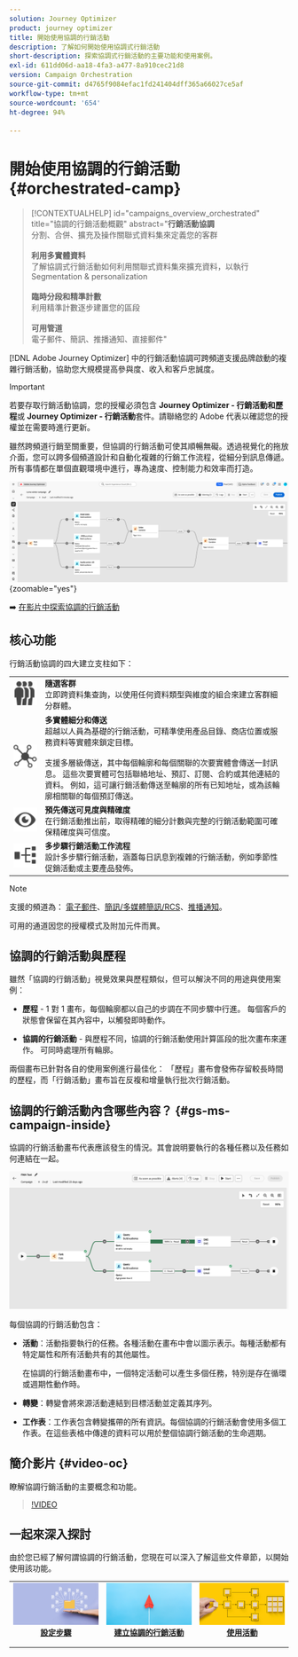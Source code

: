 ```yaml
---
solution: Journey Optimizer
product: journey optimizer
title: 開始使用協調的行銷活動
description: 了解如何開始使用協調式行銷活動
short-description: 探索協調式行銷活動的主要功能和使用案例。
exl-id: 611dd06d-aa18-4fa3-a477-8a910cec21d8
version: Campaign Orchestration
source-git-commit: d4765f9084efac1fd241404dff365a66027ce5af
workflow-type: tm+mt
source-wordcount: '654'
ht-degree: 94%

---
```



# 開始使用協調的行銷活動 {#orchestrated-camp}

>[!CONTEXTUALHELP]
>id="campaigns_overview_orchestrated"
>title="協調的行銷活動概觀"
>abstract="<b>行銷活動協調</b><br/>分割、合併、擴充及操作關聯式資料集來定義您的客群<br/><br/> <b>利用多實體資料</b><br/>了解協調式行銷活動如何利用關聯式資料集來擴充資料，以執行 Segmentation &amp; personalization<br/><br/><b>臨時分段和精準計數</b><br/>利用精準計數逐步建置您的區段<br/><br/><b>可用管道</b><br/>電子郵件、簡訊、推播通知、直接郵件"

[!DNL Adobe Journey Optimizer] 中的行銷活動協調可跨頻道支援品牌啟動的複雜行銷活動，協助您大規模提高參與度、收入和客戶忠誠度。

>[!IMPORTANT]
>
>若要存取行銷活動協調，您的授權必須包含 **Journey Optimizer - 行銷活動和歷程**&#x200B;或 **Journey Optimizer - 行銷活動**&#x200B;套件。請聯絡您的 Adobe 代表以確認您的授權並在需要時進行更新。

雖然跨頻道行銷至關重要，但協調的行銷活動可使其順暢無礙。透過視覺化的拖放介面，您可以跨多個頻道設計和自動化複雜的行銷工作流程，從細分到訊息傳遞。所有事情都在單個直觀環境中進行，專為速度、控制能力和效率而打造。

![](assets/canvas-example-diagram.png){zoomable="yes"}

➡️ [在影片中探索協調的行銷活動](#video-oc)

## 核心功能

行銷活動協調的四大建立支柱如下：

<table style="table-layout:auto">
<tr style="border: 0;">
<td><img alt="隨選客群" src="assets/do-not-localize/icon-audience.svg" width="150px"></a></td><td><b>隨選客群</b><br/>立即跨資料集查詢，以使用任何資料類型與維度的組合來建立客群細分群體。</td></tr>
<tr style="border: 0;">
<td><img alt="多實體細分和傳送" src="assets/do-not-localize/icon-entity.svg" width="150px"></a></td><td><b>多實體細分和傳送</b><br/>超越以人員為基礎的行銷活動，可精準使用產品目錄、商店位置或服務資料等實體來鎖定目標。<br/><br/>
支援多層級傳送，其中每個輪廓和每個關聯的次要實體會傳送一封訊息。 這些次要實體可包括聯絡地址、預訂、訂閱、合約或其他連結的資料。 例如，這可讓行銷活動傳送至輪廓的所有已知地址，或為該輪廓相關聯的每個預訂傳送。</td></tr>
<tr style="border: 0;">
<td><img alt="預先傳送可見度與精確度" src="assets/do-not-localize/icon-visibility.svg" width="150px"></a></td><td><b>預先傳送可見度與精確度</b><br/>在行銷活動推出前，取得精確的細分計數與完整的行銷活動範圍可確保精確度與可信度。</td></tr>
<tr style="border: 0;">
<td><img alt="多步驟行銷活動工作流程" src="assets/do-not-localize/icon-multistep.svg" width="150px"></a></td><td><b>多步驟行銷活動工作流程</b><br/>設計多步驟行銷活動，涵蓋每日訊息到複雜的行銷活動，例如季節性促銷活動或主要產品發佈。</td></tr>
</table>


>[!NOTE]
>
>支援的頻道為： [電子郵件](../email/get-started-email.md)、[簡訊/多媒體簡訊/RCS](../sms/get-started-sms.md)、[推播通知](../push/get-started-push.md)。
>
>可用的通道因您的授權模式及附加元件而異。

## 協調的行銷活動與歷程

雖然「協調的行銷活動」視覺效果與歷程類似，但可以解決不同的用途與使用案例：

* **歷程** - 1 對 1 畫布，每個輪廓都以自己的步調在不同步驟中行進。 每個客戶的狀態會保留在其內容中，以觸發即時動作。

* **協調的行銷活動** - 與歷程不同，協調的行銷活動使用計算區段的批次畫布來運作。 可同時處理所有輪廓。

兩個畫布已針對各自的使用案例進行最佳化： 「歷程」畫布會發佈存留較長時間的歷程，而「行銷活動」畫布旨在反複和增量執行批次行銷活動。

## 協調的行銷活動內含哪些內容？ {#gs-ms-campaign-inside}

協調的行銷活動畫布代表應該發生的情況。其會說明要執行的各種任務以及任務如何連結在一起。

![顯示協調的行銷活動畫布的影像](assets/canvas-example.png)

每個協調的行銷活動包含：

* **活動**：活動指要執行的任務。各種活動在畫布中會以圖示表示。每種活動都有特定屬性和所有活動共有的其他屬性。

  在協調的行銷活動畫布中，一個特定活動可以產生多個任務，特別是存在循環或週期性動作時。

* **轉變**：轉變會將來源活動連結到目標活動並定義其序列。

* **工作表**：工作表包含轉變攜帶的所有資訊。每個協調的行銷活動會使用多個工作表。在這些表格中傳達的資料可以用於整個協調行銷活動的生命週期。


## 簡介影片 {#video-oc}

瞭解協調行銷活動的主要概念和功能。


>[!VIDEO](https://video.tv.adobe.com/v/3471538/?learn=on&enablevpops)


## 一起來深入探討

由於您已經了解何謂協調的行銷活動，您現在可以深入了解這些文件章節，以開始使用該功能。

<table><tr style="border: 0; text-align: center;">
<td>
<a href="gs-campaign-creation.md">
<img alt="存取並管理行銷活動" src="assets/do-not-localize/workflow-access.jpeg">
</a>
<div>
<a href="gs-campaign-creation.md"><strong>設定步驟</strong></a>
</div>
<p>
</td>
<td>
<a href="create-orchestrated-campaign.md">
<img alt="銷售機會" src="assets/do-not-localize/workflow-create.jpeg">
</a>
<div><a href="create-orchestrated-campaign.md"><strong>建立協調的行銷活動</strong>
</div>
<p>
</td>
<td>
<a href="activities/about-activities.md">
<img alt="不頻繁" src="assets/do-not-localize/workflow-activities.jpeg">
</a>
<div>
<a href="activities/about-activities.md"><strong>使用活動</strong></a>
</div>
<p></td>
</tr></table>
